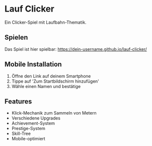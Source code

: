 # Lauf Clicker

Ein Clicker-Spiel mit Laufbahn-Thematik.

## Spielen

Das Spiel ist hier spielbar: https://dein-username.github.io/lauf-clicker/

## Mobile Installation

1. Öffne den Link auf deinem Smartphone
2. Tippe auf 'Zum Startbildschirm hinzufügen'
3. Wähle einen Namen und bestätige

## Features
- Klick-Mechanik zum Sammeln von Metern
- Verschiedene Upgrades
- Achievement-System
- Prestige-System
- Skill-Tree
- Mobile-optimiert
